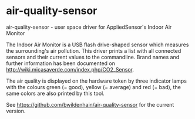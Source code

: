 air-quality-sensor
==================

air-quality-sensor - user space driver for AppliedSensor's Indoor Air Monitor

The Indoor Air Monitor is a USB flash drive-shaped sensor which measures
the surrounding's air pollution. This driver prints a list with all
connected sensors and their current values to the commandline.
Brand names and further information has been documented on
<http://wiki.micasaverde.com/index.php/CO2_Sensor>.

The air quality is displayed on the hardware token by three indicator
lamps with the colours green (= good), yellow (= average) and red (=
bad), the same colors are also printed by this tool.

See <https://github.com/bwildenhain/air-quality-sensor> for the current
version.

